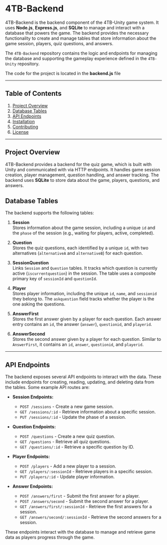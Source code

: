 # 4TB-Backend

4TB-Backend is the backend component of the 4TB-Unity game system. It uses **Node.js**, **Express.js**, and **SQLite** to manage and interact with a database that powers the game. The backend provides the necessary functionality to create and manage tables that store information about the game session, players, quiz questions, and answers.

The `4TB-Backend` repository contains the logic and endpoints for managing the database and supporting the gameplay experience defined in the `4TB-Unity` repository.

The code for the project is located in the **backend.js** file

---

## Table of Contents

1. [Project Overview](#project-overview)
2. [Database Tables](#database-tables)
3. [API Endpoints](#api-endpoints)
4. [Installation](#installation)
5. [Contributing](#contributing)
6. [License](#license)

---

## Project Overview

4TB-Backend provides a backend for the quiz game, which is built with Unity and communicated with via HTTP endpoints. It handles game session creation, player management, question handling, and answer tracking. The backend uses **SQLite** to store data about the game, players, questions, and answers.

## Database Tables

The backend supports the following tables:

1. **Session**  
   Stores information about the game session, including a unique `id` and the `phase` of the session (e.g., waiting for players, active, completed).

2. **Question**  
   Stores the quiz questions, each identified by a unique `id`, with two alternatives (`alternativeA` and `alternativeB`) for each question.

3. **SessionQuestion**  
   Links `Session` and `Question` tables. It tracks which question is currently active (`iscurrentquestion`) in the session. The table uses a composite primary key of `sessionId` and `questionId`.

4. **Player**  
   Stores player information, including the unique `id`, `name`, and `sessionid` they belong to. The `askquestion` field tracks whether the player is the one asking the questions.

5. **AnswerFirst**  
   Stores the first answer given by a player for each question. Each answer entry contains an `id`, the answer (`answer`), `questionid`, and `playerid`.

6. **AnswerSecond**  
   Stores the second answer given by a player for each question. Similar to `AnswerFirst`, it contains an `id`, `answer`, `questionid`, and `playerid`.

---

## API Endpoints

The backend exposes several API endpoints to interact with the data. These include endpoints for creating, reading, updating, and deleting data from the tables. Some example API routes are:

- **Session Endpoints:**
  - `POST /sessions` - Create a new game session.
  - `GET /sessions/:id` - Retrieve information about a specific session.
  - `PUT /sessions/:id` - Update the phase of a session.

- **Question Endpoints:**
  - `POST /questions` - Create a new quiz question.
  - `GET /questions` - Retrieve all quiz questions.
  - `GET /questions/:id` - Retrieve a specific question by ID.

- **Player Endpoints:**
  - `POST /players` - Add a new player to a session.
  - `GET /players/:sessionId` - Retrieve players in a specific session.
  - `PUT /players/:id` - Update player information.

- **Answer Endpoints:**
  - `POST /answers/first` - Submit the first answer for a player.
  - `POST /answers/second` - Submit the second answer for a player.
  - `GET /answers/first/:sessionId` - Retrieve the first answers for a session.
  - `GET /answers/second/:sessionId` - Retrieve the second answers for a session.

These endpoints interact with the database to manage and retrieve game data as players progress through the game.


